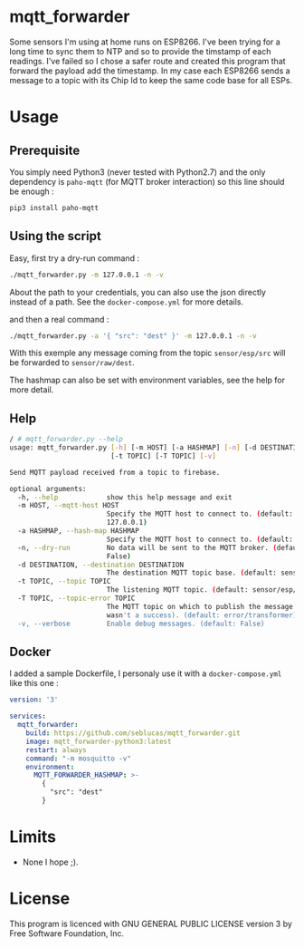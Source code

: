 # mqtt_forwarder

Some sensors I'm using at home runs on ESP8266. I've been trying for a long time to sync them to NTP and so to provide the timstamp of each readings. I've failed so I chose a safer route and created this program that forward the payload add the timestamp. In my case each ESP8266 sends a message to a topic with its Chip Id to keep the same code base for all ESPs.

# Usage

## Prerequisite

You simply need Python3 (never tested with Python2.7) and the only dependency is `paho-mqtt` (for MQTT broker interaction) so this line should be enough  :

```bash
pip3 install paho-mqtt
```

## Using the script

Easy, first try a dry-run command :

```bash
./mqtt_forwarder.py -m 127.0.0.1 -n -v
```

About the path to your credentials, you can also use the json directly instead of a path. See the `docker-compose.yml` for more details.

and then a real command :

```bash
./mqtt_forwarder.py -a '{ "src": "dest" }' -m 127.0.0.1 -n -v
```

With this exemple any message coming from the topic `sensor/esp/src` will be forwarded to `sensor/raw/dest`.

The hashmap can also be set with environment variables, see the help for more detail.

## Help

```bash
/ # mqtt_forwarder.py --help
usage: mqtt_forwarder.py [-h] [-m HOST] [-a HASHMAP] [-n] [-d DESTINATION]
                         [-t TOPIC] [-T TOPIC] [-v]

Send MQTT payload received from a topic to firebase.

optional arguments:
  -h, --help            show this help message and exit
  -m HOST, --mqtt-host HOST
                        Specify the MQTT host to connect to. (default:
                        127.0.0.1)
  -a HASHMAP, --hash-map HASHMAP
                        Specify the MQTT host to connect to. (default: None)
  -n, --dry-run         No data will be sent to the MQTT broker. (default:
                        False)
  -d DESTINATION, --destination DESTINATION
                        The destination MQTT topic base. (default: sensor/raw)
  -t TOPIC, --topic TOPIC
                        The listening MQTT topic. (default: sensor/esp/#)
  -T TOPIC, --topic-error TOPIC
                        The MQTT topic on which to publish the message (if it
                        wasn't a success). (default: error/transformer)
  -v, --verbose         Enable debug messages. (default: False)
```

## Docker

I added a sample Dockerfile, I personaly use it with a `docker-compose.yml` like this one :

```yml
version: '3'

services:
  mqtt_forwarder:
    build: https://github.com/seblucas/mqtt_forwarder.git
    image: mqtt_forwarder-python3:latest
    restart: always
    command: "-m mosquitto -v"
    environment:
      MQTT_FORWARDER_HASHMAP: >-
        {
          "src": "dest"
        }
```


# Limits

 * None I hope ;).

# License

This program is licenced with GNU GENERAL PUBLIC LICENSE version 3 by Free Software Foundation, Inc.

